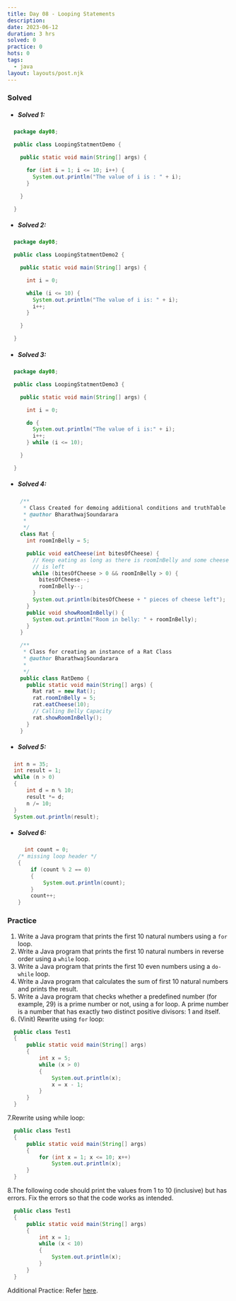```yaml
---
title: Day 08 - Looping Statements
description: 
date: 2023-06-12
duration: 3 hrs
solved: 0
practice: 0
hots: 0
tags:
  - java
layout: layouts/post.njk
---
```



### Solved
- #####  Solved 1:

```java
  package day08;

  public class LoopingStatmentDemo {

    public static void main(String[] args) {

      for (int i = 1; i <= 10; i++) {
        System.out.println("The value of i is : " + i);
      }

    }

  }
```
- ##### Solved 2: 
```java
  package day08;

  public class LoopingStatmentDemo2 {

    public static void main(String[] args) {

      int i = 0;

      while (i <= 10) {
        System.out.println("The value of i is: " + i);
        i++;
      }

    }

  }

```


- ##### Solved 3: 
``` java
  package day08;

  public class LoopingStatmentDemo3 {

    public static void main(String[] args) {

      int i = 0;

      do {
        System.out.println("The value of i is:" + i);
        i++;
      } while (i <= 10);

    }

  }
```

- ##### Solved 4: 
```java
    /**
     * Class Created for demoing additional conditions and truthTable
     * @author BharathwajSoundarara
     *
     */
    class Rat {
      int roomInBelly = 5;

      public void eatCheese(int bitesOfCheese) {
        // Keep eating as long as there is roomInBelly and some cheese
        // is left
        while (bitesOfCheese > 0 && roomInBelly > 0) {
          bitesOfCheese--;
          roomInBelly--;
        }
        System.out.println(bitesOfCheese + " pieces of cheese left");
      }
      public void showRoomInBelly() {
        System.out.println("Room in belly: " + roomInBelly);
      }
    }

    /**
     * Class for creating an instance of a Rat Class
     * @author BharathwajSoundarara
     *
     */
    public class RatDemo {
      public static void main(String[] args) {
        Rat rat = new Rat();
        rat.roomInBelly = 5;
        rat.eatCheese(10);
        // Calling Belly Capacity
        rat.showRoomInBelly();
      }
    }
```

- ##### Solved 5:
``` java
  int n = 35;
  int result = 1;
  while (n > 0)
  {
      int d = n % 10;
      result *= d;
      n /= 10;
  }
  System.out.println(result);
```
- ##### Solved 6:
  ``` java
    int count = 0;
  /* missing loop header */
  {
      if (count % 2 == 0)
      {
          System.out.println(count);
      }
      count++;
  }
  ```



### Practice


1. Write a Java program that prints the first 10 natural numbers using a `for` loop.
2. Write a Java program that prints the first 10 natural numbers in reverse order using a `while` loop.
3. Write a Java program that prints the first 10 even numbers using a `do-while` loop.
4. Write a Java program that calculates the sum of first 10 natural numbers and prints the result.
5. Write a Java program that checks whether a predefined number (for example, 29) is a prime number or not, using a for loop. A prime number is a number that has exactly two distinct positive divisors: 1 and itself.
6. (Vinit) Rewrite using `for` loop:
  
```java
  public class Test1
  {
      public static void main(String[] args)
      {
          int x = 5;
          while (x > 0)
          {
              System.out.println(x);
              x = x - 1;
          }
      }
  }
   ```
7.Rewrite using while loop: 
```java
  public class Test1
  {
      public static void main(String[] args)
      {
          for (int x = 1; x <= 10; x++)
              System.out.println(x);
      }
  }
```
8.The following code should print the values from 1 to 10 (inclusive) but has errors. Fix the errors so that the code works as intended. 

```java
  public class Test1
  {
      public static void main(String[] args)
      {
          int x = 1;
          while (x < 10)
          {
              System.out.println(x);
          }
      }
  }
```
 Additional Practice: Refer [here](https://runestone.academy/ns/books/published/csawesome/Unit4-Iteration/topic-4-8-practice-coding.html?mode=browsing).

```


